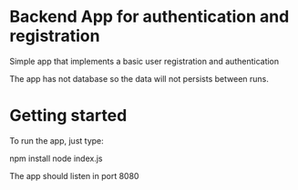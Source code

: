 # Backend App for authentication and registration


Simple app that implements a basic user registration and authentication

The app has not database so the data will not persists between runs.

# Getting started

To run the app, just type:

npm install
node index.js

The app should listen in port 8080
